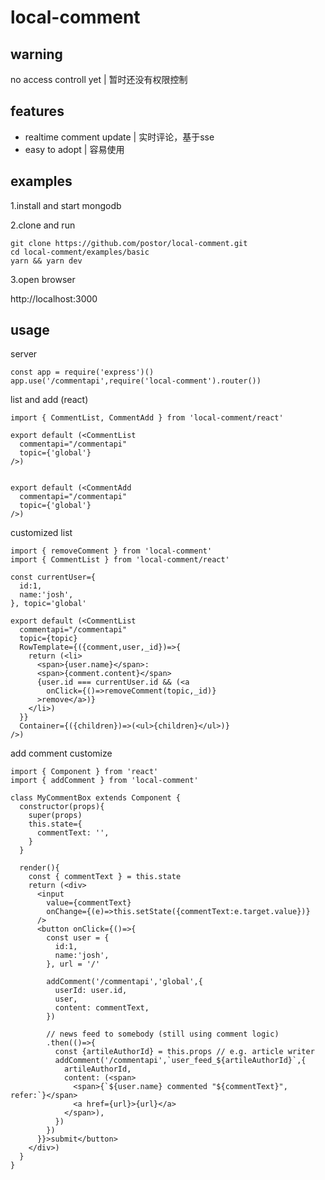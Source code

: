 # local-comment

## warning

no access controll yet | 暂时还没有权限控制

## features

- realtime comment update | 实时评论，基于sse
- easy to adopt | 容易使用

## examples

1.install and start mongodb

2.clone and run

```
git clone https://github.com/postor/local-comment.git
cd local-comment/examples/basic
yarn && yarn dev
```

3.open browser

http://localhost:3000


## usage

server

```
const app = require('express')()
app.use('/commentapi',require('local-comment').router())
```

list and add (react)

```
import { CommentList, CommentAdd } from 'local-comment/react'

export default (<CommentList
  commentapi="/commentapi"
  topic={'global'}
/>)


export default (<CommentAdd
  commentapi="/commentapi"
  topic={'global'}
/>)

```

customized list 

```
import { removeComment } from 'local-comment'
import { CommentList } from 'local-comment/react'

const currentUser={
  id:1,
  name:'josh',
}, topic='global'

export default (<CommentList
  commentapi="/commentapi"
  topic={topic}
  RowTemplate={({comment,user,_id})=>{
    return (<li>
      <span>{user.name}</span>:
      <span>{comment.content}</span>
      {user.id === currentUser.id && (<a 
        onClick={()=>removeComment(topic,_id)}
      >remove</a>)}
    </li>)
  }}
  Container={({children})=>(<ul>{children}</ul>)}
/>)
```


add comment customize

```
import { Component } from 'react'
import { addComment } from 'local-comment'

class MyCommentBox extends Component {
  constructor(props){
    super(props)
    this.state={
      commentText: '',
    }
  }
  
  render(){
    const { commentText } = this.state
    return (<div>
      <input 
        value={commentText}
        onChange={(e)=>this.setState({commentText:e.target.value})}
      />
      <button onClick={()=>{
        const user = {
          id:1,
          name:'josh',
        }, url = '/'

        addComment('/commentapi','global',{
          userId: user.id,
          user,
          content: commentText,
        })

        // news feed to somebody (still using comment logic)
        .then(()=>{
          const {artileAuthorId} = this.props // e.g. article writer
          addComment('/commentapi',`user_feed_${artileAuthorId}`,{
            artileAuthorId, 
            content: (<span>
              <span>{`${user.name} commented "${commentText}", refer:`}</span>
              <a href={url}>{url}</a>
            </span>),
          })
        })
      }}>submit</button>
    </div>)
  }
}

```


